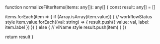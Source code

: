 function normalizeFilterItems(items: any[]): any[] {
  const result: any[] = []

  items.forEach(item => {
    if (Array.isArray(item.value)) {
      // workflowStatus style
      item.value.forEach((val: string) => {
        result.push({ value: val, label: item.label })
      })
    } else {
      // vlName style
      result.push(item)
    }
  })

  return result
}
